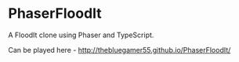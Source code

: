 # PhaserFloodIt

A FloodIt clone using Phaser and TypeScript.

Can be played here - http://thebluegamer55.github.io/PhaserFloodIt/
